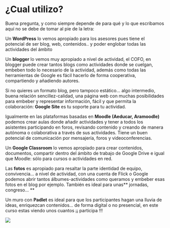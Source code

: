 # ¿Cual utilizo?

Buena pregunta, y como siempre depende de para qué y lo que escribamos aquí no se debe de tomar al pie de la letra:

Un **WordPress** lo vemos apropiado para los asesores pues tiene el potencial de ser blog, web, contenidos.. y poder englobar todas las actividades del ámbito

Un **blogger** lo vemos muy apropiado a nivel de actividad, el COFO, en blogger puede crear tantos blogs como actividades donde se cuelgan, embeben todo lo necesario de la actividad, además como todas las herramientas de Google es fácil hacerlo de forma cooperativa, compartiendo y añadiendo autores.

Si no quieres un formato blog, pero tampoco estático... algo intermedio, buena relación sencillez-calidad, una página web con muchas posibilidades para embeber y representar información, fácil y que permita la colaboración: **Google Site** es tu soporte para tu actividad.

Igualmente en las plataformas basadas en **Moodle (Aeducar, Aramoodle)** podemos crear aulas donde añadir actividades y tener a todos los asistentes participando en foros, revisando contenido y creando de manera autónoma o colaborativa a través de sus actividades. Tiene un buen potencial de comunicación por mensajería, foros y videoconferencias.

Un **Google Classroom** lo vemos apropiado para crear contenidos, documentos, compartir dentro del ámbito de trabajo de Google Drive e igual que Moodle: sólo para cursos o actividades en red.

Las **fotos** es apropiado para resaltar la parte identidad de equipo, convivencia... a nivel de actividad, con una cuenta de Flick o Google podemos abrir tantos álbumes-actividades como queramos y embeber esas fotos en el blog por ejemplo. También es ideal para unas** jornadas, congreso... **

Un muro con **Padlet** es ideal para que los participantes hagan una lluvia de ideas, enriquezcan contenidos... de forma digital o no presencial, en este curso estas viendo unos cuantos ¡¡ participa !!!

![](https://docs.google.com/drawings/d/1xxhfhnkBOdyTwSijiMszP75EG3OsPW6JemGb7Be116k/pub?w=1189&amp;h=792)

